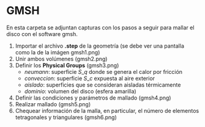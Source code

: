# GMSH
En esta carpeta se adjuntan capturas con los pasos a seguir para mallar el disco con el software gmsh.
1. Importar el archivo **.step** de la geometría (se debe ver una pantalla como la de la imágen gmsh1.png)
2. Unir ambos volúmenes (gmsh2.png)
3. Definir los **Physical Groups** (gmsh3.png)
   - *neumann*: superficie $S\_q$ donde se genera el calor por fricción
   - *conveccion*: superficie $S\_c$ expuesta al aire exterior
   - *aislado*: superficies que se consideran aisladas térmicamente
   - *dominio*: volumen del disco (esfera amarilla)
5. Definir las condiciones y parámetros de mallado (gmsh4.png)
6. Realizar mallado (gmsh5.png)
7. Chequear información de la malla, en particular, el número de elementos tetragonales y triangulares (gmsh6.png)
